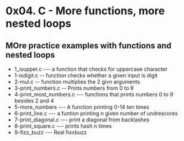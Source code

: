  # 0x04. C - More functions, more nested loops
 ## MOre practice examples with functions and nested loops
* 1_isupper.c --- a function that checks for uppercase character
* 1-isdigit.c -- function checks whether a given input is digit
* 2-mul.c -- function multiplies the 2 givn arguments
* 3-print_numbers.c -- Prints numbers from 0 to 9
* 4-print_most_numbers.c --- functions that prints numbers 0 to 9 besides 2 and 4
* 5-more_numbers --- A function printing 0-14 ten times
* 6-print_line.c --- a funtion printing n given number of undrescores
* 7-print_diagonal.c --- print a diagonal from backlashes
* 8-print_square.c --- prints hash n times
* 9-fizz_buzz --- Real fixxbuzz
